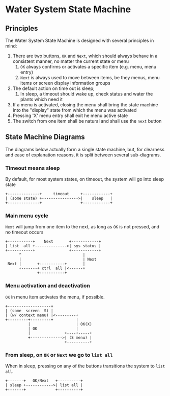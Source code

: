 # Water System State Machine

## Principles

The Water System State Machine is designed with several principles in mind:

1. There are two buttons, `OK` and `Next`, which should always behave in a consistent manner, no matter the current state or menu
    1. `OK` always confirms or activates a specific item (e.g. menu, menu entry)
    2. `Next` is always used to move between items, be they menus, menu items or screen display information groups
2. The default action on time out is sleep;
    1. In sleep, a timeout should wake up, check status and water the plants which need it
3. If a menu is activated, closing the menu shall bring the state machine into the "display" state from which the menu was activated
4. Pressing 'X' menu entry shall exit he menu active state
5. The switch from one item shall be natural and shall use the `next` button

## State Machine Diagrams

The diagrams below actually form a single state machine, but, for clearness and ease of explanation reasons, it is split between several sub-diagrams.

### Timeout means sleep

By default, for most system states, on timeout, the system will go into sleep state

    +--------------+     timeout     +------------+
    | (some state) +---------------->|    sleep   |
    +--------------+                 +------------+

### Main menu cycle

`Next` will jump from one item to the next, as long as `OK` is not pressed, and no timeout occurs

    +-----------+    Next       +------------+
    | list  all +-------------->| sys status |
    +-----------+               +------------+
          ^                           |
          |                           | Next
     Next |       +-----------+       |
          +-------+ ctrl  all |<------+
                  +-----------+

### Menu activation and deactivation

`OK` in menu item activates the menu, if possible.

    +-------------------+
    | (some  screen  S) |
    | (w/ context menu) |<---------+
    +---------+---------+          |
              |                    | OK(X)
              | OK                 |
              |               +----+-----+
              +-------------->| (S menu) |
                              +----------+

### From sleep, on `OK` or `Next` we go to `list all`

When in sleep, pressing on any of the buttons transitions the system to `list all`.

    +-------+   OK/Next   +----------+
    | sleep +------------>| list all |
    +-------+             +----------+

